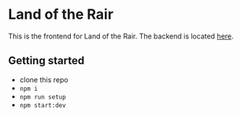 # Land of the Rair

This is the frontend for Land of the Rair. The backend is located [here](https://github.com/LandOfTheRair/core2).

## Getting started

* clone this repo
* `npm i`
* `npm run setup`
* `npm start:dev`